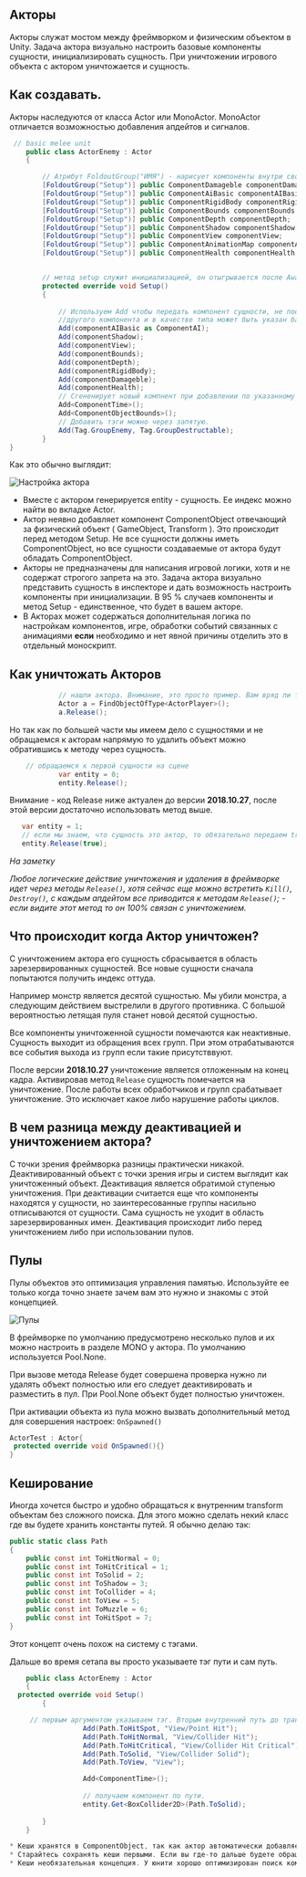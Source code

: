 ## Акторы
Акторы служат мостом между фреймворком и физическим объектом в Unity. Задача актора визуально настроить базовые компоненты сущности, инициализировать сущность. При уничтожении игрового объекта с актором уничтожается и сущность.

## Как создавать.
Акторы наследуются от класса Actor или MonoActor. MonoActor отличается возможностью добавления апдейтов и сигналов.
```csharp
 // basic melee unit
    public class ActorEnemy : Actor
    {

        // Атрибут FoldoutGroup("ИМЯ") - нарисует компоненты внутри сворачиваемой группы с заданным именем.
        [FoldoutGroup("Setup")] public ComponentDamageble componentDamageble;
        [FoldoutGroup("Setup")] public ComponentAiBasic componentAIBasic;  
        [FoldoutGroup("Setup")] public ComponentRigidBody componentRigidBody;
        [FoldoutGroup("Setup")] public ComponentBounds componentBounds;
        [FoldoutGroup("Setup")] public ComponentDepth componentDepth;
        [FoldoutGroup("Setup")] public ComponentShadow componentShadow;
        [FoldoutGroup("Setup")] public ComponentView componentView;
        [FoldoutGroup("Setup")] public ComponentAnimationMap componentAnimationMap;
        [FoldoutGroup("Setup")] public ComponentHealth componentHealth;


        // метод setup служит инициализацией, он отыгрывается после Awake. Именно через сетап мы передаем компоненты сущности.
        protected override void Setup()
        {
     
            // Используем Add чтобы передать компонент сущности, не поощряется, но компонент может быть унаследован от
            //другого компонента и в качестве типа может быть указан базовый тип ( родитель ). 
            Add(componentAIBasic as ComponentAI);
            Add(componentShadow);
            Add(componentView);
            Add(componentBounds);
            Add(componentDepth);
            Add(componentRigidBody);
            Add(componentDamageble);
            Add(componentHealth);
            // Сгененирует новый компнент при добавлении по указанному типу.
            Add<ComponentTime>();
            Add<ComponentObjectBounds>();
            // Добавить тэги можно через запятую.
            Add(Tag.GroupEnemy, Tag.GroupDestructable);
        }
}
```
Как это обычно выглядит:

![Настройка актора](https://i.gyazo.com/4e956a329b7a081f2fafc8bdd29f27f3.png)

* Вместе с актором генерируется entity - сущность. Ее индекс можно найти во вкладке Actor.
* Актор неявно добавляет компонент ComponentObject отвечающий за физический объект ( GameObject, Transform ). Это происходит перед методом Setup. Не все сущности должны иметь ComponentObject, но все сущности создаваемые от актора будут обладать ComponentObject.
* Акторы не предназначены для написания игровой логики, хотя и не содержат строгого запрета на это. Задача актора визуально представить сущность в инспекторе и дать возможность настроить компоненты при инициализации. В 95 % случаев компоненты и метод Setup - единственное, что будет в вашем акторе.
* В Акторах может содержаться дополнительная логика по настройкам компонентов, игре, обработки событий связанных с анимациями **если** необходимо и нет явной причины отделить это в отдельный моноскрипт.

## Как уничтожать Акторов
```csharp
            // нашли актора. Внимание, это просто пример. Вам вряд ли такое понадобится.
            Actor a = FindObjectOfType<ActorPlayer>();
            a.Release();
```

Но так как по большей части мы имеем дело с сущностями и не обращаемся к акторам напрямую то удалить объект можно
обратившись к методу через сущность.

```csharp
    // обращаемся к первой сущности на сцене
            var entity = 0;
            entity.Release();
```

Внимание - код Release ниже актуален до версии **2018.10.27**, после этой версии достаточно использовать метод выше.
```csharp
   var entity = 1;
   // если мы знаем, что сущность это актор, то обязательно передаем true. 
   entity.Release(true); 
```

_На заметку_

_Любое логические действие уничтожения и удаления в фреймворке идет через методы `Release()`, хотя сейчас еще можно встретить `Kill()`, `Destroy()`, с каждым апдейтом все приводится к методам `Release()`; - если видите этот метод то он 100% связан с уничтожением._

## Что происходит когда Актор уничтожен?

С уничтожением актора его сущность сбрасывается в область зарезервированных сущностей. Все новые сущности сначала попытаются получить индекс оттуда.
 
Например монстр является десятой сущностью. Мы убили монстра, а следующим действием выстрелили в другого противника. С большой вероятностью летящая пуля станет новой десятой сущностью.

Все компоненты уничтоженной сущности помечаются как неактивные. Сущность выходит из обращения всех групп. При этом отрабатываются все события выхода из групп если такие присутстввуют. 

После версии **2018.10.27** уничтожение является отложенным на конец кадра. Активировав метод `Release` сущность помечается на уничтожение. После работы всех обработчиков и групп срабатывает уничтожение. Это исключает какое либо нарушение работы циклов.

## В чем разница между деактивацией и уничтожением актора?
С точки зрения фреймворка разницы практически никакой. Деактивированный объект с точки зрения игры и систем выглядит как уничтоженный объект. Деактивация является обратимой ступенью уничтожения. 
При деактивации считается еще что компоненты находятся у сущности, но заинтересованные группы насильно отписываются от сущности. Сама сущность не уходит в область зарезервированных имен. Деактивация происходит либо перед уничтожением либо при использовании пулов.

## Пулы
Пулы объектов это оптимизация управления памятью. Используйте ее только когда точно знаете зачем вам это нужно и знакомы с этой концепцией. 

![Пулы](https://i.gyazo.com/37d679ab3bed5d51f8dc970063e93f60.png) 

В фреймворке по умолчанию предусмотрено несколько пулов и их можно настроить в разделе MONO у актора. По умолчанию используется Pool.None. 

При вызове метода Release будет совершена проверка нужно ли удалять объект полностью или его следует деактивировать и разместить в пул. При Pool.None объект будет полностью уничтожен.

При активации объекта из пула можно вызвать дополнительный метод для совершения настроек: `OnSpawned()`
 

```csharp
ActorTest : Actor{
 protected override void OnSpawned(){}
}
```

## Кеширование

Иногда хочется быстро и удобно обращаться к внутренним transform объектам без сложного поиска.
Для этого можно сделать некий класс где вы будете хранить константы путей. Я обычно делаю так:

```csharp
public static class Path
{
    public const int ToHitNormal = 0;
    public const int ToHitCritical = 1;
    public const int ToSolid = 2;
    public const int ToShadow = 3;
    public const int ToCollider = 4;
    public const int ToView = 5;
    public const int ToMuzzle = 6;
    public const int ToHitSpot = 7;
}
```
Этот концепт очень похож на систему с тэгами.

Дальше во время сетапа вы просто указываете тэг пути и сам путь.

```csharp
    public class ActorEnemy : Actor
    {
  protected override void Setup()
        {

     // первым аргументом указываем тэг. Вторым внутренний путь до трансформа.
                  Add(Path.ToHitSpot, "View/Point Hit");
                  Add(Path.ToHitNormal, "View/Collider Hit");
                  Add(Path.ToHitCritical, "View/Collider Hit Critical");
                  Add(Path.ToSolid, "View/Collider Solid");
                  Add(Path.ToView, "View");

                  Add<ComponentTime>();
             
                  // получаем компонент по пути.
                  entity.Get<BoxCollider2D>(Path.ToSolid);
                 
        }
    }

* Кеши хранятся в ComponentObject, так как актор автоматически добавляет ComponentObject, то на момент срабатывания ADD актор уже знает куда передать кеш. 
* Старайтесь сохранять кеши первыми. Если вы где-то дальше будете обращаться к ним во время настроек это поможет избежать ошибок инициализации.
* Кеши необязательная концепция. У юнити хорошо оптимизирован поиск компонентов и хотя получение кеша неимоверно быстрее не стоит использовать их если вам некомфортно или вы делаете это редко.


 